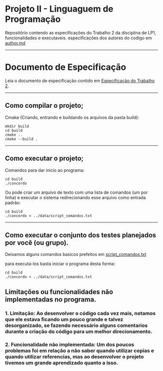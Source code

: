 # Projeto II - Linguaguem de Programação
Repositório contendo as especificações do Trabalho 2 da disciplina de LP1, funcionalidades e executaveis.
especificações dos autores do codigo em [author.md](author.md)

***

# Documento de Especificação
Leia o documento de especificação contido em [Especificação do Trabalho 2](https://docs.google.com/document/d/1Oyu3tvh4NcNcQ907w8Gf9ilSaQMOR-0L8ZSQph2EY8o/edit#).

***

## Como compilar o projeto;
Cmake (Criando, entrando e buildando os arquivos da pasta build):
```console
mkdir build
cd build
cmake ..
cmake --build .
```

***

## Como executar o projeto;
Comandos para dar inicio ao programa:
```console
cd build
./concordo
```

Ou pode criar um arquivo de texto com uma lista de comandos (um por linha) e executar o sistema redirecionando esse arquivo como entrada padrão:
```console
cd build
./concordo < ../data/script_comandos.txt
```

***
  
## Como executar o conjunto dos testes planejados por você (ou grupo).
Deixamos alguns comandos basicos prefeitos em [script_comandos.txt](script_comandos.txt)

para executa-los basta iniciar o programa desta forma:
```console
cd build
./concordo < ../data/script_comandos.txt
```
## Limitações ou funcionalidades não implementadas no programa.

### 1. Limitação: Ao desenvolver o código cada vez mais, notamos que ele estava ficando um pouco grande e talvez desorganizado, se fazendo necessário alguns comentarios durante a criação do código para um melhor direcionamento.

### 2. Funcionalidade não implementada: Um dos poucos problemas foi em relação a não saber quando utilizar copias e quando utilizar referencias, mas ao desenvolver o projeto tivemos um grande aprendizado quanto a isso.
